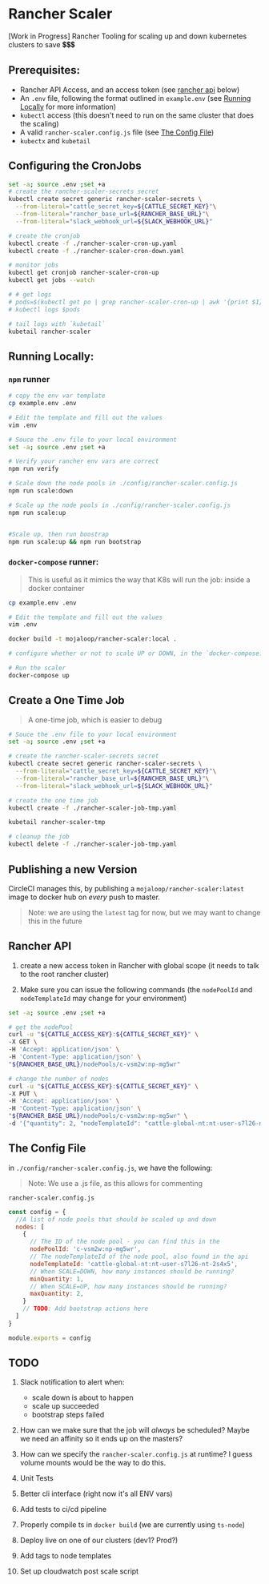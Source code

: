 # Rancher Scaler

[Work in Progress] Rancher Tooling for scaling up and down kubernetes clusters to save 💲💲💲

## Prerequisites:

- Rancher API Access, and an access token (see [rancher api](#rancher-api) below)
- An `.env` file, following the format outlined in `example.env` (see [Running Locally](#Running-Locally) for more information)
- `kubectl` access (this doesn't need to run on the same cluster that does the scaling)
- A valid `rancher-scaler.config.js` file (see [The Config File](#The-Config-File))
- `kubectx` and `kubetail`

## Configuring the CronJobs

```bash
set -a; source .env ;set +a
# create the rancher-scaler-secrets secret
kubectl create secret generic rancher-scaler-secrets \
  --from-literal="cattle_secret_key=${CATTLE_SECRET_KEY}"\
  --from-literal="rancher_base_url=${RANCHER_BASE_URL}"\
  --from-literal="slack_webhook_url=${SLACK_WEBHOOK_URL}"

# create the cronjob
kubectl create -f ./rancher-scaler-cron-up.yaml
kubectl create -f ./rancher-scaler-cron-down.yaml

# monitor jobs
kubectl get cronjob rancher-scaler-cron-up
kubectl get jobs --watch

# # get logs
# pods=$(kubectl get po | grep rancher-scaler-cron-up | awk '{print $1}')
# kubectl logs $pods

# tail logs with `kubetail`
kubetail rancher-scaler
```

## Running Locally:

### `npm` runner

```bash
# copy the env var template
cp example.env .env

# Edit the template and fill out the values
vim .env

# Souce the .env file to your local environment
set -a; source .env ;set +a

# Verify your rancher env vars are correct
npm run verify

# Scale down the node pools in ./config/rancher-scaler.config.js
npm run scale:down

# Scale up the node pools in ./config/rancher-scaler.config.js
npm run scale:up


#Scale up, then run boostrap
npm run scale:up && npm run bootstrap

```

### `docker-compose` runner:
> This is useful as it mimics the way that K8s will run the job: inside a docker container

```bash
cp example.env .env

# Edit the template and fill out the values
vim .env

docker build -t mojaloop/rancher-scaler:local .

# configure whether or not to scale UP or DOWN, in the `docker-compose.yml` file

# Run the scaler
docker-compose up
```

## Create a One Time Job

> A one-time job, which is easier to debug

```bash
# Souce the .env file to your local environment
set -a; source .env ;set +a

# create the rancher-scaler-secrets secret
kubectl create secret generic rancher-scaler-secrets \
  --from-literal="cattle_secret_key=${CATTLE_SECRET_KEY}"\
  --from-literal="rancher_base_url=${RANCHER_BASE_URL}"\
  --from-literal="slack_webhook_url=${SLACK_WEBHOOK_URL}"

# create the one time job
kubectl create -f ./rancher-scaler-job-tmp.yaml

kubetail rancher-scaler-tmp

# cleanup the job
kubectl delete -f ./rancher-scaler-job-tmp.yaml
```

## Publishing a new Version

CircleCI manages this, by publishing a `mojaloop/rancher-scaler:latest` image to docker hub on _every_ push to master.

> Note: we are using the `latest` tag for now, but we may want to change this in the future

## Rancher API

1. create a new access token in Rancher with global scope (it needs to talk to the root rancher cluster)

2. Make sure you can issue the following commands (the `nodePoolId` and `nodeTemplateId` may change for your environment)

```bash
set -a; source .env ;set +a

# get the nodePool
curl -u "${CATTLE_ACCESS_KEY}:${CATTLE_SECRET_KEY}" \
-X GET \
-H 'Accept: application/json' \
-H 'Content-Type: application/json' \
"${RANCHER_BASE_URL}/nodePools/c-vsm2w:np-mg5wr" 

# change the number of nodes
curl -u "${CATTLE_ACCESS_KEY}:${CATTLE_SECRET_KEY}" \
-X PUT \
-H 'Accept: application/json' \
-H 'Content-Type: application/json' \
"${RANCHER_BASE_URL}/nodePools/c-vsm2w:np-mg5wr" \
-d '{"quantity": 2, "nodeTemplateId": "cattle-global-nt:nt-user-s7l26-nt-2s4x5"}'
```

## The Config File

in `./config/rancher-scaler.config.js`, we have the following:

> Note: We use a .js file, as this allows for commenting 

`rancher-scaler.config.js`
```js
const config = {
  //A list of node pools that should be scaled up and down
  nodes: [
    {
      // The ID of the node pool - you can find this in the 
      nodePoolId: 'c-vsm2w:np-mg5wr',
      // The nodeTemplateId of the node pool, also found in the api
      nodeTemplateId: 'cattle-global-nt:nt-user-s7l26-nt-2s4x5',
      // When SCALE=DOWN, how many instances should be running?
      minQuantity: 1,
      // When SCALE=UP, how many instances should be running?
      maxQuantity: 2,
    }
    // TODO: Add bootstrap actions here
  ]
}

module.exports = config
```

## TODO

1. Slack notification to alert when:
    - scale down is about to happen
    - scale up succeeded
    - bootstrap steps failed


1. How can we make sure that the job will _always_ be scheduled? Maybe we need an affinity so it ends up on the masters?
1. How can we specify the `rancher-scaler.config.js` at runtime?
  I guess volume mounts would be the way to do this.
1. Unit Tests
1. Better cli interface (right now it's all ENV vars)
1. Add tests to ci/cd pipeline
1. Properly compile ts in `docker build` (we are currently using `ts-node`)
1. Deploy live on one of our clusters (dev1? Prod?)
1. Add tags to node templates
1. Set up cloudwatch post scale script